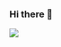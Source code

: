### Hi there 👋

<a href="https://github.com/gabrielaabergamo/gabrielaabergamo">
  <img align="center" src="https://github-readme-stats.vercel.app/api/top-langs/?username=gabrielaabergamo&tex&title_color=ffffff&text_color=c9cacc&icon_color=2bbc8a&bg_color=1d1f21" />
</a>
<!--
**gabrielaabergamo/gabrielaabergamo** is a ✨ _special_ ✨ repository because its `README.md` (this file) appears on your GitHub profile.

Here are some ideas to get you started:

- 🔭 I’m currently working on ...
- 🌱 I’m currently learning ...
- 👯 I’m looking to collaborate on ...
- 🤔 I’m looking for help with ...
- 💬 Ask me about ...
- 📫 How to reach me: ...
- 😄 Pronouns: ...
- ⚡ Fun fact: ...
-->
